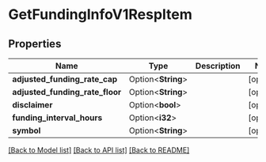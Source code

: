 # GetFundingInfoV1RespItem

## Properties

Name | Type | Description | Notes
------------ | ------------- | ------------- | -------------
**adjusted_funding_rate_cap** | Option<**String**> |  | [optional]
**adjusted_funding_rate_floor** | Option<**String**> |  | [optional]
**disclaimer** | Option<**bool**> |  | [optional]
**funding_interval_hours** | Option<**i32**> |  | [optional]
**symbol** | Option<**String**> |  | [optional]

[[Back to Model list]](../README.md#documentation-for-models) [[Back to API list]](../README.md#documentation-for-api-endpoints) [[Back to README]](../README.md)



